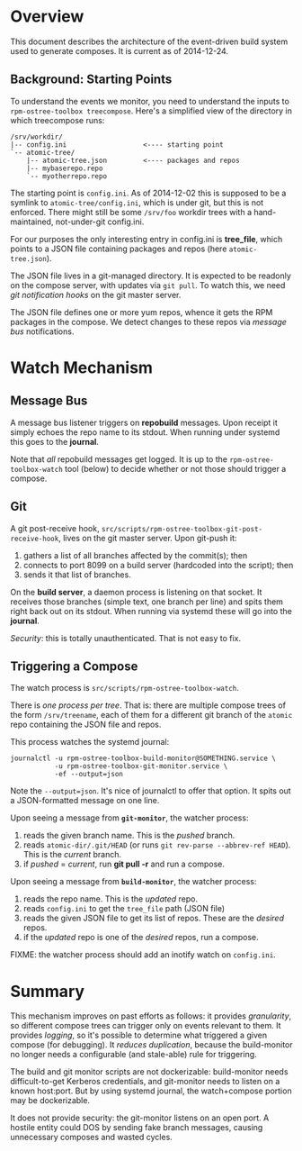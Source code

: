 Overview
========

This document describes the architecture of the event-driven build system
used to generate composes. It is current as of 2014-12-24.

Background: Starting Points
---------------------------

To understand the events we monitor, you need to understand the
inputs to `rpm-ostree-toolbox treecompose`. Here's a simplified
view of the directory in which treecompose runs:

    /srv/workdir/
    |-- config.ini                   <---- starting point
    `-- atomic-tree/
        |-- atomic-tree.json         <---- packages and repos
        |-- mybaserepo.repo
        `-- myotherrepo.repo

The starting point is `config.ini`. As of 2014-12-02 this is supposed
to be a symlink to `atomic-tree/config.ini`, which is under git,
but this is not enforced. There might still be some `/srv/foo` workdir
trees with a hand-maintained, not-under-git config.ini.

For our purposes the only interesting entry in config.ini is **tree_file**,
which points to a JSON file containing packages and repos (here
`atomic-tree.json`).

The JSON file lives in a git-managed directory. It is expected to
be readonly on the compose server, with updates via `git pull`.
To watch this, we need *git notification hooks* on the git master
server.

The JSON file defines one or more yum repos, whence it
gets the RPM packages in the compose. We detect changes to
these repos via *message bus* notifications.

Watch Mechanism
===============

Message Bus
-----------

A message bus listener triggers on **repobuild** messages. Upon
receipt it simply echoes the repo name to its stdout. When running
under systemd this goes to the **journal**.

Note that *all* repobuild messages get logged. It is up to the
`rpm-ostree-toolbox-watch` tool (below) to decide whether or not
those should trigger a compose.

Git
---

A git post-receive hook, `src/scripts/rpm-ostree-toolbox-git-post-receive-hook`,
lives on the git master server. Upon git-push it:

1. gathers a list of all branches affected by the commit(s); then
1. connects to port 8099 on a build server (hardcoded into the script); then
1. sends it that list of branches.

On the **build server**, a daemon process is listening on that socket.
It receives those branches (simple text, one branch per line) and
spits them right back out on its stdout. When running via systemd
these will go into the **journal**.

*Security*: this is totally unauthenticated. That is not easy to fix.

Triggering a Compose
--------------------

The watch process is `src/scripts/rpm-ostree-toolbox-watch`.

There is *one process per tree*. That is: there are multiple compose
trees of the form `/srv/treename`, each of them for a different git branch
of the `atomic` repo containing the JSON file and repos.

This process watches the systemd journal:

    journalctl -u rpm-ostree-toolbox-build-monitor@SOMETHING.service \
               -u rpm-ostree-toolbox-git-monitor.service \
               -ef --output=json

Note the `--output=json`. It's nice of journalctl to offer that option. It
spits out a JSON-formatted message on one line.

Upon seeing a message from **`git-monitor`**, the watcher process:

1. reads the given branch name. This is the *pushed* branch.
1. reads `atomic-dir/.git/HEAD` (or runs `git rev-parse --abbrev-ref HEAD`).
This is the *current* branch.
1. if *pushed* = *current*, run **git pull -r** and run a compose.

Upon seeing a message from **`build-monitor`**, the watcher process:

1. reads the repo name. This is the *updated* repo.
1. reads `config.ini` to get the `tree_file` path (JSON file)
1. reads the given JSON file to get its list of repos. These are
the *desired* repos.
1. if the *updated* repo is one of the *desired* repos, run a compose.

FIXME: the watcher process should add an inotify watch on `config.ini`.

Summary
=======

This mechanism improves on past efforts as follows: it provides
*granularity*, so different compose trees can
trigger only on events relevant to them. It provides *logging*, so
it's possible to determine what triggered a given compose (for
debugging). It *reduces duplication*, because the build-monitor
no longer needs a configurable (and stale-able) rule for triggering.

The build and git monitor scripts are not dockerizable: build-monitor
needs difficult-to-get Kerberos credentials, and git-monitor needs to
listen on a known host:port. But by using systemd journal, the
watch+compose portion may be dockerizable.

It does not provide security: the git-monitor listens on an open
port. A hostile entity could DOS by sending fake branch messages,
causing unnecessary composes and wasted cycles.
